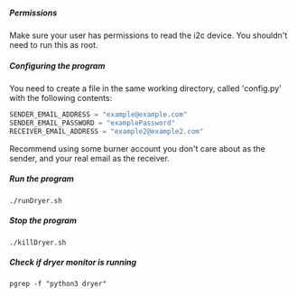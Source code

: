 ##### Permissions
Make sure your user has permissions to read the i2c device. You shouldn't need to run this as root.

##### Configuring the program
You need to create a file in the same working directory, called 'config.py' with the following contents:  
```python
SENDER_EMAIL_ADDRESS = "example@example.com"
SENDER_EMAIL_PASSWORD = "examplePassword"
RECEIVER_EMAIL_ADDRESS = "example2@example2.com"
```
Recommend using some burner account you don't care about as the sender, and your real email as the receiver.

##### Run the program
`./runDryer.sh`

##### Stop the program
`./killDryer.sh`

##### Check if dryer monitor is running
`pgrep -f "python3 dryer"`
